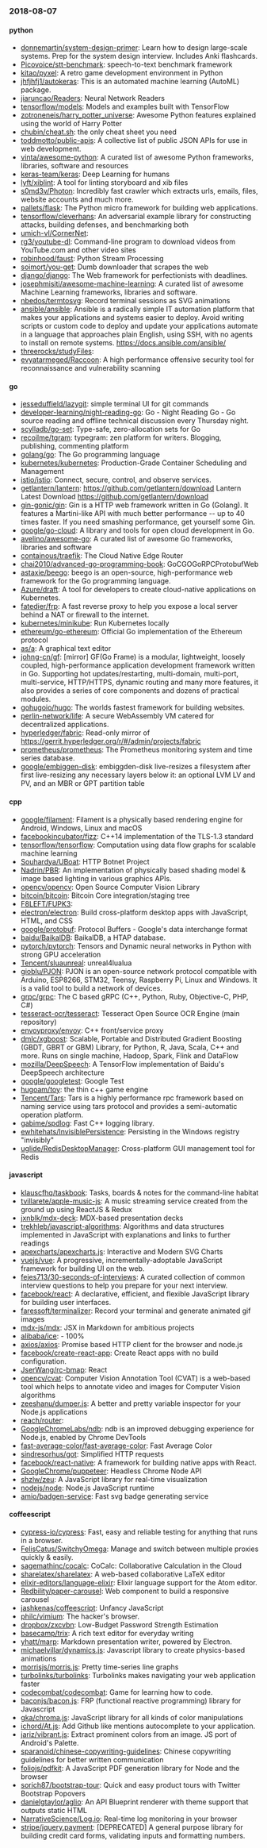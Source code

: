 ### 2018-08-07

#### python
* [donnemartin/system-design-primer](https://github.com/donnemartin/system-design-primer): Learn how to design large-scale systems. Prep for the system design interview. Includes Anki flashcards.
* [Picovoice/stt-benchmark](https://github.com/Picovoice/stt-benchmark): speech-to-text benchmark framework
* [kitao/pyxel](https://github.com/kitao/pyxel): A retro game development environment in Python
* [jhfjhfj1/autokeras](https://github.com/jhfjhfj1/autokeras): This is an automated machine learning (AutoML) package.
* [jiaruncao/Readers](https://github.com/jiaruncao/Readers): Neural Network Readers
* [tensorflow/models](https://github.com/tensorflow/models): Models and examples built with TensorFlow
* [zotroneneis/harry_potter_universe](https://github.com/zotroneneis/harry_potter_universe): Awesome Python features explained using the world of Harry Potter
* [chubin/cheat.sh](https://github.com/chubin/cheat.sh): the only cheat sheet you need
* [toddmotto/public-apis](https://github.com/toddmotto/public-apis): A collective list of public JSON APIs for use in web development.
* [vinta/awesome-python](https://github.com/vinta/awesome-python): A curated list of awesome Python frameworks, libraries, software and resources
* [keras-team/keras](https://github.com/keras-team/keras): Deep Learning for humans
* [lyft/xiblint](https://github.com/lyft/xiblint): A tool for linting storyboard and xib files
* [s0md3v/Photon](https://github.com/s0md3v/Photon): Incredibly fast crawler which extracts urls, emails, files, website accounts and much more.
* [pallets/flask](https://github.com/pallets/flask): The Python micro framework for building web applications.
* [tensorflow/cleverhans](https://github.com/tensorflow/cleverhans): An adversarial example library for constructing attacks, building defenses, and benchmarking both
* [umich-vl/CornerNet](https://github.com/umich-vl/CornerNet): 
* [rg3/youtube-dl](https://github.com/rg3/youtube-dl): Command-line program to download videos from YouTube.com and other video sites
* [robinhood/faust](https://github.com/robinhood/faust): Python Stream Processing
* [soimort/you-get](https://github.com/soimort/you-get):  Dumb downloader that scrapes the web
* [django/django](https://github.com/django/django): The Web framework for perfectionists with deadlines.
* [josephmisiti/awesome-machine-learning](https://github.com/josephmisiti/awesome-machine-learning): A curated list of awesome Machine Learning frameworks, libraries and software.
* [nbedos/termtosvg](https://github.com/nbedos/termtosvg): Record terminal sessions as SVG animations
* [ansible/ansible](https://github.com/ansible/ansible): Ansible is a radically simple IT automation platform that makes your applications and systems easier to deploy. Avoid writing scripts or custom code to deploy and update your applications  automate in a language that approaches plain English, using SSH, with no agents to install on remote systems. https://docs.ansible.com/ansible/
* [threerocks/studyFiles](https://github.com/threerocks/studyFiles): 
* [evyatarmeged/Raccoon](https://github.com/evyatarmeged/Raccoon): A high performance offensive security tool for reconnaissance and vulnerability scanning

#### go
* [jesseduffield/lazygit](https://github.com/jesseduffield/lazygit): simple terminal UI for git commands
* [developer-learning/night-reading-go](https://github.com/developer-learning/night-reading-go): Go  - Night Reading Go - Go source reading and offline technical discussion every Thursday night.
* [scylladb/go-set](https://github.com/scylladb/go-set): Type-safe, zero-allocation sets for Go
* [recoilme/tgram](https://github.com/recoilme/tgram): typegram: zen platform for writers. Blogging, publishing, commenting platform
* [golang/go](https://github.com/golang/go): The Go programming language
* [kubernetes/kubernetes](https://github.com/kubernetes/kubernetes): Production-Grade Container Scheduling and Management
* [istio/istio](https://github.com/istio/istio): Connect, secure, control, and observe services.
* [getlantern/lantern](https://github.com/getlantern/lantern):  https://github.com/getlantern/download  Lantern Latest Download https://github.com/getlantern/download 
* [gin-gonic/gin](https://github.com/gin-gonic/gin): Gin is a HTTP web framework written in Go (Golang). It features a Martini-like API with much better performance -- up to 40 times faster. If you need smashing performance, get yourself some Gin.
* [google/go-cloud](https://github.com/google/go-cloud): A library and tools for open cloud development in Go.
* [avelino/awesome-go](https://github.com/avelino/awesome-go): A curated list of awesome Go frameworks, libraries and software
* [containous/traefik](https://github.com/containous/traefik): The Cloud Native Edge Router
* [chai2010/advanced-go-programming-book](https://github.com/chai2010/advanced-go-programming-book):  GoCGOGoRPCProtobufWeb
* [astaxie/beego](https://github.com/astaxie/beego): beego is an open-source, high-performance web framework for the Go programming language.
* [Azure/draft](https://github.com/Azure/draft): A tool for developers to create cloud-native applications on Kubernetes.
* [fatedier/frp](https://github.com/fatedier/frp): A fast reverse proxy to help you expose a local server behind a NAT or firewall to the internet.
* [kubernetes/minikube](https://github.com/kubernetes/minikube): Run Kubernetes locally
* [ethereum/go-ethereum](https://github.com/ethereum/go-ethereum): Official Go implementation of the Ethereum protocol
* [as/a](https://github.com/as/a): A graphical text editor
* [johng-cn/gf](https://github.com/johng-cn/gf): [mirror] GF(Go Frame) is a modular, lightweight, loosely coupled, high-performance application development framework written in Go. Supporting hot updates/restarting, multi-domain, multi-port, multi-service, HTTP/HTTPS, dynamic routing and many more features, it also provides a series of core components and dozens of practical modules.
* [gohugoio/hugo](https://github.com/gohugoio/hugo): The worlds fastest framework for building websites.
* [perlin-network/life](https://github.com/perlin-network/life): A secure WebAssembly VM catered for decentralized applications.
* [hyperledger/fabric](https://github.com/hyperledger/fabric): Read-only mirror of https://gerrit.hyperledger.org/r/#/admin/projects/fabric
* [prometheus/prometheus](https://github.com/prometheus/prometheus): The Prometheus monitoring system and time series database.
* [google/embiggen-disk](https://github.com/google/embiggen-disk): embiggden-disk live-resizes a filesystem after first live-resizing any necessary layers below it: an optional LVM LV and PV, and an MBR or GPT partition table

#### cpp
* [google/filament](https://github.com/google/filament): Filament is a physically based rendering engine for Android, Windows, Linux and macOS
* [facebookincubator/fizz](https://github.com/facebookincubator/fizz): C++14 implementation of the TLS-1.3 standard
* [tensorflow/tensorflow](https://github.com/tensorflow/tensorflow): Computation using data flow graphs for scalable machine learning
* [Souhardya/UBoat](https://github.com/Souhardya/UBoat): HTTP Botnet Project
* [Nadrin/PBR](https://github.com/Nadrin/PBR): An implementation of physically based shading model & image based lighting in various graphics APIs.
* [opencv/opencv](https://github.com/opencv/opencv): Open Source Computer Vision Library
* [bitcoin/bitcoin](https://github.com/bitcoin/bitcoin): Bitcoin Core integration/staging tree
* [F8LEFT/FUPK3](https://github.com/F8LEFT/FUPK3): 
* [electron/electron](https://github.com/electron/electron): Build cross-platform desktop apps with JavaScript, HTML, and CSS
* [google/protobuf](https://github.com/google/protobuf): Protocol Buffers - Google's data interchange format
* [baidu/BaikalDB](https://github.com/baidu/BaikalDB): BaikalDB, a HTAP database.
* [pytorch/pytorch](https://github.com/pytorch/pytorch): Tensors and Dynamic neural networks in Python with strong GPU acceleration
* [Tencent/sluaunreal](https://github.com/Tencent/sluaunreal): unreal4lualua
* [gioblu/PJON](https://github.com/gioblu/PJON): PJON is an open-source network protocol compatible with Arduino, ESP8266, STM32, Teensy, Raspberry Pi, Linux and Windows. It is a valid tool to build a network of devices.
* [grpc/grpc](https://github.com/grpc/grpc): The C based gRPC (C++, Python, Ruby, Objective-C, PHP, C#)
* [tesseract-ocr/tesseract](https://github.com/tesseract-ocr/tesseract): Tesseract Open Source OCR Engine (main repository)
* [envoyproxy/envoy](https://github.com/envoyproxy/envoy): C++ front/service proxy
* [dmlc/xgboost](https://github.com/dmlc/xgboost): Scalable, Portable and Distributed Gradient Boosting (GBDT, GBRT or GBM) Library, for Python, R, Java, Scala, C++ and more. Runs on single machine, Hadoop, Spark, Flink and DataFlow
* [mozilla/DeepSpeech](https://github.com/mozilla/DeepSpeech): A TensorFlow implementation of Baidu's DeepSpeech architecture
* [google/googletest](https://github.com/google/googletest): Google Test
* [hugoam/toy](https://github.com/hugoam/toy): the thin c++ game engine
* [Tencent/Tars](https://github.com/Tencent/Tars): Tars is a highly performance rpc framework based on naming service using tars protocol and provides a semi-automatic operation platform.
* [gabime/spdlog](https://github.com/gabime/spdlog): Fast C++ logging library.
* [ewhitehats/InvisiblePersistence](https://github.com/ewhitehats/InvisiblePersistence): Persisting in the Windows registry "invisibly"
* [uglide/RedisDesktopManager](https://github.com/uglide/RedisDesktopManager):  Cross-platform GUI management tool for Redis

#### javascript
* [klauscfhq/taskbook](https://github.com/klauscfhq/taskbook):  Tasks, boards & notes for the command-line habitat
* [tvillarete/apple-music-js](https://github.com/tvillarete/apple-music-js): A music streaming service created from the ground up using ReactJS & Redux
* [jxnblk/mdx-deck](https://github.com/jxnblk/mdx-deck): MDX-based presentation decks
* [trekhleb/javascript-algorithms](https://github.com/trekhleb/javascript-algorithms): Algorithms and data structures implemented in JavaScript with explanations and links to further readings
* [apexcharts/apexcharts.js](https://github.com/apexcharts/apexcharts.js):  Interactive and Modern SVG Charts
* [vuejs/vue](https://github.com/vuejs/vue):  A progressive, incrementally-adoptable JavaScript framework for building UI on the web.
* [fejes713/30-seconds-of-interviews](https://github.com/fejes713/30-seconds-of-interviews): A curated collection of common interview questions to help you prepare for your next interview.
* [facebook/react](https://github.com/facebook/react): A declarative, efficient, and flexible JavaScript library for building user interfaces.
* [faressoft/terminalizer](https://github.com/faressoft/terminalizer):  Record your terminal and generate animated gif images
* [mdx-js/mdx](https://github.com/mdx-js/mdx): JSX in Markdown for ambitious projects
* [alibaba/ice](https://github.com/alibaba/ice):   -  100%
* [axios/axios](https://github.com/axios/axios): Promise based HTTP client for the browser and node.js
* [facebook/create-react-app](https://github.com/facebook/create-react-app): Create React apps with no build configuration.
* [JserWang/rc-bmap](https://github.com/JserWang/rc-bmap): React 
* [opencv/cvat](https://github.com/opencv/cvat): Computer Vision Annotation Tool (CVAT) is a web-based tool which helps to annotate video and images for Computer Vision algorithms
* [zeeshanu/dumper.js](https://github.com/zeeshanu/dumper.js): A better and pretty variable inspector for your Node.js applications
* [reach/router](https://github.com/reach/router): 
* [GoogleChromeLabs/ndb](https://github.com/GoogleChromeLabs/ndb): ndb is an improved debugging experience for Node.js, enabled by Chrome DevTools
* [fast-average-color/fast-average-color](https://github.com/fast-average-color/fast-average-color): Fast Average Color
* [sindresorhus/got](https://github.com/sindresorhus/got): Simplified HTTP requests
* [facebook/react-native](https://github.com/facebook/react-native): A framework for building native apps with React.
* [GoogleChrome/puppeteer](https://github.com/GoogleChrome/puppeteer): Headless Chrome Node API
* [shzlw/zeu](https://github.com/shzlw/zeu): A JavaScript library for real-time visualization
* [nodejs/node](https://github.com/nodejs/node): Node.js JavaScript runtime 
* [amio/badgen-service](https://github.com/amio/badgen-service): Fast svg badge generating service

#### coffeescript
* [cypress-io/cypress](https://github.com/cypress-io/cypress): Fast, easy and reliable testing for anything that runs in a browser.
* [FelisCatus/SwitchyOmega](https://github.com/FelisCatus/SwitchyOmega): Manage and switch between multiple proxies quickly & easily.
* [sagemathinc/cocalc](https://github.com/sagemathinc/cocalc): CoCalc: Collaborative Calculation in the Cloud
* [sharelatex/sharelatex](https://github.com/sharelatex/sharelatex): A web-based collaborative LaTeX editor
* [elixir-editors/language-elixir](https://github.com/elixir-editors/language-elixir): Elixir language support for the Atom editor.
* [Redbility/paper-carousel](https://github.com/Redbility/paper-carousel): Web component to build a responsive carousel
* [jashkenas/coffeescript](https://github.com/jashkenas/coffeescript): Unfancy JavaScript
* [philc/vimium](https://github.com/philc/vimium): The hacker's browser.
* [dropbox/zxcvbn](https://github.com/dropbox/zxcvbn): Low-Budget Password Strength Estimation
* [basecamp/trix](https://github.com/basecamp/trix): A rich text editor for everyday writing
* [yhatt/marp](https://github.com/yhatt/marp): Markdown presentation writer, powered by Electron.
* [michaelvillar/dynamics.js](https://github.com/michaelvillar/dynamics.js): Javascript library to create physics-based animations
* [morrisjs/morris.js](https://github.com/morrisjs/morris.js): Pretty time-series line graphs
* [turbolinks/turbolinks](https://github.com/turbolinks/turbolinks): Turbolinks makes navigating your web application faster
* [codecombat/codecombat](https://github.com/codecombat/codecombat): Game for learning how to code.
* [baconjs/bacon.js](https://github.com/baconjs/bacon.js): FRP (functional reactive programming) library for Javascript
* [gka/chroma.js](https://github.com/gka/chroma.js): JavaScript library for all kinds of color manipulations
* [ichord/At.js](https://github.com/ichord/At.js): Add Github like mentions autocomplete to your application.
* [jariz/vibrant.js](https://github.com/jariz/vibrant.js): Extract prominent colors from an image. JS port of Android's Palette.
* [sparanoid/chinese-copywriting-guidelines](https://github.com/sparanoid/chinese-copywriting-guidelines): Chinese copywriting guidelines for better written communication
* [foliojs/pdfkit](https://github.com/foliojs/pdfkit): A JavaScript PDF generation library for Node and the browser
* [sorich87/bootstrap-tour](https://github.com/sorich87/bootstrap-tour): Quick and easy product tours with Twitter Bootstrap Popovers
* [danielgtaylor/aglio](https://github.com/danielgtaylor/aglio): An API Blueprint renderer with theme support that outputs static HTML
* [NarrativeScience/Log.io](https://github.com/NarrativeScience/Log.io): Real-time log monitoring in your browser
* [stripe/jquery.payment](https://github.com/stripe/jquery.payment): [DEPRECATED] A general purpose library for building credit card forms, validating inputs and formatting numbers.
